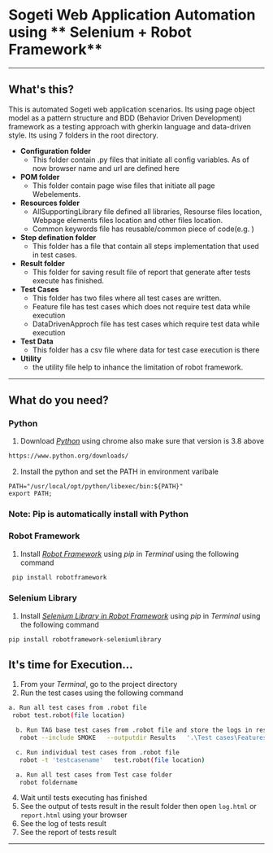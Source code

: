 # Sogeti Web Application Automation using ** Selenium + Robot Framework**
---


## What's this?
This is automated Sogeti web application scenarios. Its using page object model as a pattern structure and BDD (Behavior Driven Development) framework as a testing approach with gherkin language and data-driven style. Its using 7 folders in the root directory.
* **Configuration folder**
    * This folder contain .py files that initiate all config variables. As of now browser name and url are defined here
* **POM folder**
    * This folder contain page wise files that initiate all page Webelements.
* **Resources folder**
    * AllSupportingLibrary file defined all libraries, Resourse files location, Webpage elements files location and other files location.
    * Common keywords file has reusable/common piece of code(e.g. )
* **Step defination folder**
    * This folder has a file that contain all steps implementation that used in test cases.
* **Result folder**
    * This folder for saving result file of report that generate after tests execute has finished.
* **Test Cases**
    * This folder has two files where all test cases are written.
    * Feature file has test cases which does not require test data while execution
    * DataDrivenApproch file has test cases which require test data while execution
* **Test Data**
    * This folder has a csv file where data for test case execution is there
* **Utility**
    * the utility file help to inhance the limitation of robot framework.
---

## What do you need?
### Python
1. Download _[Python](https://www.python.org/)_ using chrome also make sure that version is 3.8 above
  ```sh
  https://www.python.org/downloads/
  ```
2. Install the python and set the PATH in environment varibale
  ```
  PATH="/usr/local/opt/python/libexec/bin:${PATH}"
  export PATH;
  ```

### Note: Pip is automatically install with Python


### Robot Framework
1. Install _[Robot Framework](https://robotframework.org/)_ using _pip_ in _Terminal_ using the following command
  ```sh
   pip install robotframework
  ```

### Selenium Library
1. Install _[Selenium Library in Robot Framework](https://github.com/robotframework/SeleniumLibrary)_ using _pip_ in _Terminal_ using the following command
  ```sh
  pip install robotframework-seleniumlibrary
  ```


## It's time for Execution...
1. From your _Terminal_, go to the project directory
2. Run the test cases using the following command
  ```sh
  a. Run all test cases from .robot file
   robot test.robot(file location)
  ```
```sh
  b. Run TAG base test cases from .robot file and store the logs in result folder
   robot --include SMOKE   --outputdir Results   '.\Test cases\Features.robot' (file location)           
  ```
```sh
  c. Run individual test cases from .robot file
   robot -t 'testcasename'   test.robot(file location)
  ```
```sh
  a. Run all test cases from Test case folder
   robot foldername
  ```
4. Wait until tests executing has finished
5. See the output of tests result in the result folder then open `log.html` or `report.html` using your browser
6. See the log of tests result
7. See the report of tests result

---
